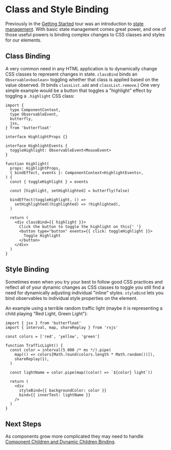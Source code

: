 # Class and Style Binding

Previously in the [Getting Started][started] tour was an introduction
to [state management][state]. With basic state management comes great
power, and one of those useful powers is binding complex changes to
CSS classes and styles for our elements.

## Class Binding

A very common need in any HTML application is to dynamically change
CSS classes to represent changes in state. `classBind` binds an
`Observable<boolean>` toggling whether that class is applied
based on the value observed. (It binds `classList.add` and
`classList.remove`.) One very simple example would be a button that
toggles a "highlight" effect by toggling a `.highlight` CSS class:

```tsx
import {
  type ComponentContext,
  type ObservableEvent,
  butterfly,
  jsx,
} from 'butterfloat'

interface HighlightProps {}

interface HighlightEvents {
  toggleHighlight: ObservableEvent<MouseEvent>
}

function Highlight(
  props: HighlightProps,
  { bindEffect, events }: ComponentContext<HighlightEvents>,
) {
  const { toggleHighlight } = events

  const [highlight, setHighlighted] = butterfly(false)

  bindEffect(toggleHighlight, () =>
    setHighlighted((highlighted) => !highlighted),
  )

  return (
    <div classBind={{ highlight }}>
      Click the button to toggle the highlight on this{' '}
      <button type="button" events={{ click: toggleHighlight }}>
        Toggle Highlight
      </button>
    </div>
  )
}
```

## Style Binding

Sometimes even when you try your best to follow good CSS practices
and reflect all of your dynamic changes as CSS classes to toggle you
still find a need for dynamically adjusting individual "inline"
styles. `styleBind` lets you bind observables to individual style
properties on the element.

An example using a terrible random traffic light (maybe it is
representing a child playing "Red Light, Green Light"):

```tsx
import { jsx } from 'butterfloat'
import { interval, map, shareReplay } from 'rxjs'

const colors = ['red', 'yellow', 'green']

function TrafficLight() {
  const color = interval(5_000 /* ms */).pipe(
    map(() => colors[Math.round(colors.length * Math.random())]),
    shareReplay(1),
  )

  const lightName = color.pipe(map((color) => `${color} light`))

  return (
    <div
      styleBind={{ backgroundColor: color }}
      bind={{ innerText: lightName }}
    />
  )
}
```

## Next Steps

As components grow more complicated they may need to handle
[Component Children and Dynamic Children Binding][children].

[started]: ./getting-started.md
[state]: ./state.md
[children]: ./children.md
